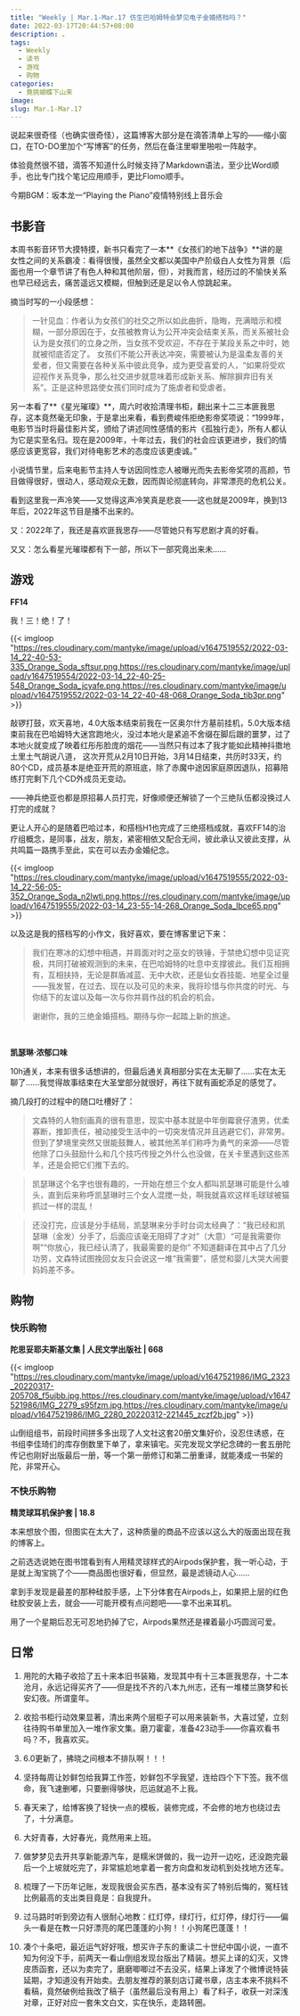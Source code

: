 ```yaml
---
title: "Weekly | Mar.1-Mar.17 仿生巴哈姆特会梦见电子金婚搭档吗？"
date: 2022-03-17T20:44:57+08:00
description: 。
tags:
  - Weekly
  - 读书
  - 游戏
  - 购物
categories:
  - 竟挑蝴蝶下山来
image: 
slug: Mar.1-Mar.17
---
```


说起来很奇怪（也确实很奇怪），这篇博客大部分是在滴答清单上写的——缩小窗口，在TO-DO里加个“写博客”的任务，然后在备注里噼里啪啦一阵敲字。

体验竟然很不错，滴答不知道什么时候支持了Markdown语法，至少比Word顺手，也比专门找个笔记应用顺手，更比Flomo顺手。

今期BGM：坂本龙一“Playing the Piano”疫情特别线上音乐会

## 书影音
本周书影音环节大摸特摸，新书只看完了一本**《女孩们的地下战争》**讲的是女性之间的关系霸凌：看得很慢，虽然全文都以美国中产阶级白人女性为背景（后面也用一个章节讲了有色人种和其他阶层，但），对我而言，经历过的不愉快关系也早已经远去，痛苦遥远又模糊，但触到还是足以令人惊跳起来。

摘当时写的一小段感想：

> 一针见血：作者认为女孩们的社交之所以如此曲折，隐晦，充满暗示和模糊，一部分原因在于，女孩被教育认为公开冲突会结束关系，而关系被社会认为是女孩们的立身之所，当女孩不受欢迎，不存在于某段关系之中时，她就被彻底否定了。
> 女孩们不能公开表达冲突，需要被认为是温柔友善的关爱者，但又需要在各种关系中彼此竞争，成为更受喜爱的人，“如果将受欢迎视作关系竞争，那么社交进步就意味着形成新关系、解除摒弃旧有关系”。正是这种思路使女孩们同时成为了施虐者和受虐者。

另一本看了**《星光璀璨》**，周六时收拾清理书柜，翻出来十二三本匪我思存，这本竟然毫无印象，于是拿出来看，看到费峻伟拒绝影帝奖项说：“1999年，电影节当时将最佳影片奖，颁给了讲述同性感情的影片《孤独行走》，所有人都认为它是实至名归。现在是2009年，十年过去，我们的社会应该更进步，我们的情感应该更宽容，我们对待电影艺术的态度应该更虔诚。”


小说情节里，后来电影节主持人专访因同性恋人被曝光而失去影帝奖项的高颜，节目做得很好，很动人，感动观众无数，因而舆论彻底转向，非常漂亮的危机公关。

看到这里我一声冷笑——又觉得这声冷笑真是悲哀——这也就是2009年，换到13年后，2022年这节目是播不出来的。

又：2022年了，我还是喜欢匪我思存——尽管她只有写悲剧才真的好看。

又又：怎么看星光璀璨都有下一部，所以下一部究竟出来未……

## 游戏
**FF14**

我！三！绝！了！

{{< imgloop "https://res.cloudinary.com/mantyke/image/upload/v1647519552/2022-03-14_22-40-53-335_Orange_Soda_sftsur.png,https://res.cloudinary.com/mantyke/image/upload/v1647519554/2022-03-14_22-40-25-548_Orange_Soda_jcyafe.png,https://res.cloudinary.com/mantyke/image/upload/v1647519552/2022-03-14_22-40-48-068_Orange_Soda_tib3pr.png" >}} 

敲锣打鼓，欢天喜地，4.0大版本结束前我在一区奥尔什方墓前挂机，5.0大版本结束前我在巴哈姆特大迷宫跑地火，没过本地火是紧追不舍缀在脚后跟的噩梦，过了本地火就变成了映着红彤彤脸庞的烟花——当然只有过本了我才能如此精神抖擞地土里土气胡说八道，
这次开荒从2月10日开始，3月14日结束，共历时33天，约80个CD，成员基本是绝亚开荒的原班底，除了赤魔中途因家庭原因退队，招募陪练打完剩下几个CD外成员无变动。

——神兵绝亚也都是原招募人员打完，好像顺便还解锁了一个三绝队伍都没换过人打完的成就？

更让人开心的是随着巴哈过本，和搭档H1也完成了三绝搭档成就，喜欢FF14的治疗组概念，是同事，战友，朋友，紧密相依又配合无间，彼此承认又彼此支撑，从共鸣篇一路携手至此，实在可以去办金婚纪念。

{{< imgloop "https://res.cloudinary.com/mantyke/image/upload/v1647519555/2022-03-14_22-56-05-352_Orange_Soda_n2lwti.png,https://res.cloudinary.com/mantyke/image/upload/v1647519555/2022-03-14_23-55-14-268_Orange_Soda_lbce65.png" >}} 

以及这是我的搭档写的小作文，我好喜欢，要在博客里记下来：

> 我们在寒冰的幻想中相遇，并肩面对时之巫女的铁锤，于禁绝幻想中见证究极，共同打破被观测到的未来，在巴哈姆特的吐息中支撑彼此。我们互相拥有，互相扶持，无论是群盾减蓝、无中大砍，还是仙女吞技能、地星全过量——我发誓，在过去、现在以及可见的未来，我将珍惜与你共度的时光、与你结下的友谊以及每一次与你并肩作战的机会的机会。
>
> 谢谢你，我的三绝金婚搭档。期待与你一起踏上新的旅途。

<br>

**凯瑟琳·浓郁口味**

10h通关，本来有很多话想讲的，但最后通关真相部分实在太无聊了……实在太无聊了……我觉得故事结束在大圣堂部分就很好，再往下就有画蛇添足的感觉了。

摘几段打的过程中的随口吐槽好了：

> 文森特的人物刻画真的很有意思，现实中基本就是中年倒霉衰仔渣男，优柔寡断，推卸责任，被动接受生活中的一切突发情况并且逃避它们，非常男。但到了梦境里突然又很能鼓舞人，被其他羔羊们称呼为勇气的来源——尽管他除了口头鼓励什么和几个技巧传授之外什么也没做，在关卡里遇到这些羔羊，还是会把它们推下去的。

> 凯瑟琳这个名字也很有趣的，一开始在想三个女人都叫凯瑟琳可能是什么噱头，直到后来称呼凯瑟琳时三个女人混搅一处，啊我就喜欢这样毛球球被猫抓过一样的混乱！

>还没打完，应该是分手结局，凯瑟琳来分手时台词太经典了：“我已经和凯瑟琳（金发）分手了，后面应该毫无阻碍了才对”（大意）“可是我需要你啊”“你放心，我已经认清了，我最需要的是你”
>不知道翻译在其中占了几分功劳，文森特试图挽回女友只会说这一堆“我需要”，感觉和婴儿大哭大闹要妈妈差不多。



## 购物

### 快乐购物

**陀思妥耶夫斯基文集 | 人民文学出版社 | 668**

{{< imgloop "https://res.cloudinary.com/mantyke/image/upload/v1647521986/IMG_2323_20220317-205708_f5ujbb.jpg,https://res.cloudinary.com/mantyke/image/upload/v1647521986/IMG_2279_s95fzm.jpg,https://res.cloudinary.com/mantyke/image/upload/v1647521986/IMG_2280_20220312-221445_zczf2b.jpg" >}} 

山倒组组书，前段时间拼多多出现了人文社这套20册文集好价，没忍住诱惑，在书组李佳琦们的库存倒数里下单了，拿来镇宅。买完发现文学纪念碑的一套五册陀传记也刚好出版最后一册，等一个第一册修订和第二册重译，就能凑成一书架的陀，非常开心。

### 不快乐购物
**精灵球耳机保护套 | 18.8**

本来想放个图，但图实在太大了，这种质量的商品不应该以这么大的版面出现在我的博客上。

之前选选说她在图书馆看到有人用精灵球样式的Airpods保护套，我一听心动，于是就上淘宝挑了个——商品图也很好看，但显然，最是滤镜动人心……

拿到手发现是最差的那种硅胶手感，上下分体套在Airpods上，如果把上层的红色硅胶安装上去，就会——可能开模有点问题吧——拿不出来耳机。

用了一个星期后忍无可忍地扔掉了它，Airpods果然还是裸着最小巧圆润可爱。



## 日常

1. 用陀的大箱子收拾了五十来本旧书装箱，发现其中有十三本匪我思存，十二本沧月，永远记得买齐了——但是找不齐的八本九州志，还有一堆楼兰旖梦和长安幻夜。所谓童年。

2. 收拾书柜行动效果显著，清出来两个层柜子可以用来装新书，大喜过望，立刻往待购书单里加入一堆作家文集。磨刀霍霍，准备423动手——你喜欢看书吗？不，我喜欢买。

3. 6.0更新了，拂晓之间根本不排队啊！！！

4. 坚持每周让妙鲜包给我算工作签，妙鲜包不孚我望，连给四个下下签。我不信命，我飞速删嘟，只要删得够快，厄运就追不上我。

5. 春天来了，给博客换了轻快一点的模板，装修完成，不会修的地方也绕过去了，十分满意。

6. 大好青春，大好春光，竟然用来上班。

7. 做梦梦见去开共享新能源汽车，是糯米饼做的，我一边开一边吃，还没跑完最后一个上坡就吃完了，非常尴尬地拿着一套方向盘和发动机到处找地方还车。

8. 梳理了一下历年记账，发现我很会买东西，基本没有买了特别后悔的，冤枉钱比例最高的支出类目竟是：自我提升。

9. 过马路时听到旁边有人很耐心地教：红灯停，绿灯行，红灯停，绿灯行——偏头一看是在教一只好漂亮的尾巴蓬蓬的小狗！！小狗尾巴蓬蓬！！

10. 凑个十条吧，最近运气好好哦，想买许子东的重读二十世纪中国小说，一直不知为何没下手，前两天一看山倒组发现台版出了精装。想买上译的幻灭，又馋皮质函套，还以为卖完了，磨磨唧唧过不去没买，结果上译发了个微博说特装延期，才知道没有开始卖。去朋友推荐的篆刻店订藏书章，店主本来不挑料不看稿，竟然破例给我改了稿子（虽然最后没有用上）看了料子，收获一对深浅对章，正好对应一套朱文白文，实在快乐，走路转圈。

    

